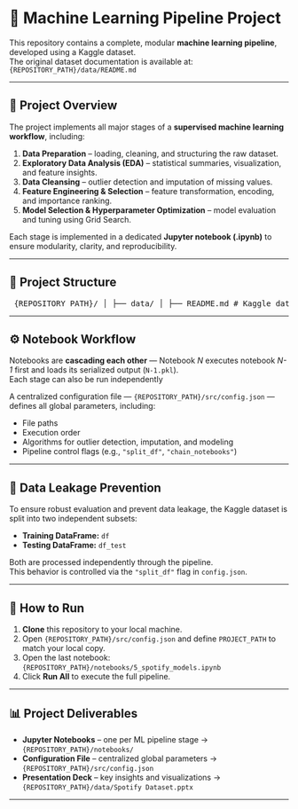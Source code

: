 # 🎯 Machine Learning Pipeline Project

This repository contains a complete, modular **machine learning pipeline**, developed using a Kaggle dataset.  
The original dataset documentation is available at: `{REPOSITORY_PATH}/data/README.md`

---

## 📘 Project Overview

The project implements all major stages of a **supervised machine learning workflow**, including:

1. **Data Preparation** – loading, cleaning, and structuring the raw dataset.  
2. **Exploratory Data Analysis (EDA)** – statistical summaries, visualization, and feature insights.  
3. **Data Cleansing** – outlier detection and imputation of missing values.  
4. **Feature Engineering & Selection** – feature transformation, encoding, and importance ranking.  
5. **Model Selection & Hyperparameter Optimization** – model evaluation and tuning using Grid Search.

Each stage is implemented in a dedicated **Jupyter notebook (.ipynb)** to ensure modularity, clarity, and reproducibility.

---

## 🧩 Project Structure
<pre> {REPOSITORY_PATH}/ │ ├── data/ │ ├── README.md # Kaggle dataset description │ └── Spotify Dataset.pptx # Project presentation with visualizations │ ├── notebooks/ │ ├── 1_spotify_dataprep.ipynb │ ├── 2_spotify_eda.ipynb │ ├── 3_spotify_datacleansing.ipynb │ ├── 4_spotify_fe.ipynb │ └── 5_spotify_models.ipynb │ ├── src/ │ ├── config.json # Global project configuration file │ ├── utils.py # Helper functions (shared across notebooks) │ └── __init__.py │ ├── output/ # Logs, results, and generated files ├── pickles/ # Serialized models and data │ ├── requirements.txt # Python dependencies ├── README.md # Project documentation (this file) └── .gitignore # Ignored files and folders </pre>

---
## ⚙️ Notebook Workflow

Notebooks are **cascading each other** — Notebook *N* executes notebook *N-1* first and loads its serialized output (`N-1.pkl`).  
Each stage can also be run independently

A centralized configuration file —  `{REPOSITORY_PATH}/src/config.json` — defines all global parameters, including:
- File paths  
- Execution order  
- Algorithms for outlier detection, imputation, and modeling  
- Pipeline control flags (e.g., `"split_df"`, `"chain_notebooks"`)

---

## 🧠 Data Leakage Prevention

To ensure robust evaluation and prevent data leakage, the Kaggle dataset is split into two independent subsets:

- **Training DataFrame:** `df`  
- **Testing DataFrame:** `df_test`

Both are processed independently through the pipeline.  
This behavior is controlled via the `"split_df"` flag in `config.json`.

---

## 🚀 How to Run

1. **Clone** this repository to your local machine.  
2. Open `{REPOSITORY_PATH}/src/config.json` and define `PROJECT_PATH` to match your local copy.  
3. Open the last notebook:  `{REPOSITORY_PATH}/notebooks/5_spotify_models.ipynb`  
4. Click **Run All** to execute the full pipeline.

---

## 📊 Project Deliverables

- **Jupyter Notebooks** – one per ML pipeline stage → `{REPOSITORY_PATH}/notebooks/`  
- **Configuration File** – centralized global parameters → `{REPOSITORY_PATH}/src/config.json`  
- **Presentation Deck** – key insights and visualizations → `{REPOSITORY_PATH}/data/Spotify Dataset.pptx`

---
